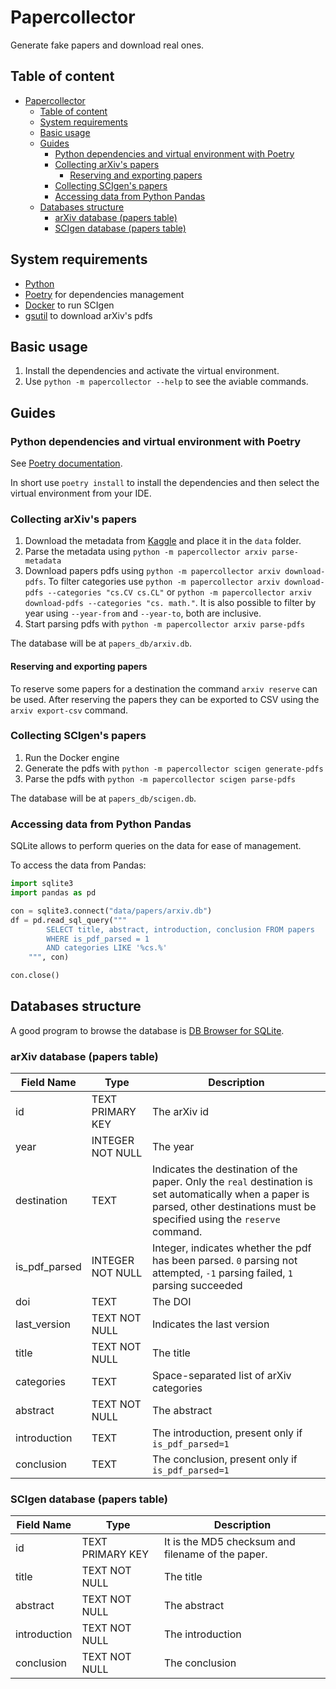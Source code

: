 # Papercollector

Generate fake papers and download real ones.

## Table of content

- [Papercollector](#papercollector)
  - [Table of content](#table-of-content)
  - [System requirements](#system-requirements)
  - [Basic usage](#basic-usage)
  - [Guides](#guides)
    - [Python dependencies and virtual environment with Poetry](#python-dependencies-and-virtual-environment-with-poetry)
    - [Collecting arXiv's papers](#collecting-arxivs-papers)
      - [Reserving and exporting papers](#reserving-and-exporting-papers)
    - [Collecting SCIgen's papers](#collecting-scigens-papers)
    - [Accessing data from Python Pandas](#accessing-data-from-python-pandas)
  - [Databases structure](#databases-structure)
    - [arXiv database (papers table)](#arxiv-database-papers-table)
    - [SCIgen database (papers table)](#scigen-database-papers-table)
  
## System requirements

- [Python](https://www.python.org/)
- [Poetry](https://python-poetry.org/) for dependencies management
- [Docker](https://www.docker.com/) to run SCIgen
- [gsutil](https://cloud.google.com/storage/docs/gsutil_install) to download arXiv's pdfs

## Basic usage

1. Install the dependencies and activate the virtual environment.
2. Use `python -m papercollector --help` to see the aviable commands.

## Guides

### Python dependencies and virtual environment with Poetry

See [Poetry documentation](https://python-poetry.org/docs/basic-usage/).

In short use `poetry install` to install the dependencies and then select the virtual environment from your IDE.

### Collecting arXiv's papers

1. Download the metadata from [Kaggle](https://www.kaggle.com/datasets/Cornell-University/arxiv) and place it in the `data` folder.
2. Parse the metadata using `python -m papercollector arxiv parse-metadata`
3. Download papers pdfs using `python -m papercollector arxiv download-pdfs`. To filter categories use `python -m papercollector arxiv download-pdfs --categories "cs.CV cs.CL"` or `python -m papercollector arxiv download-pdfs --categories "cs. math."`. It is also possible to filter by year using `--year-from` and `--year-to`, both are inclusive.
4. Start parsing pdfs with `python -m papercollector arxiv parse-pdfs`

The database will be at `papers_db/arxiv.db`.

#### Reserving and exporting papers
To reserve some papers for a destination the command `arxiv reserve` can be used. After reserving the papers they can be exported to CSV using the `arxiv export-csv` command.

### Collecting SCIgen's papers

1. Run the Docker engine
2. Generate the pdfs with `python -m papercollector scigen generate-pdfs`
3. Parse the pdfs with `python -m papercollector scigen parse-pdfs`

The database will be at `papers_db/scigen.db`.

### Accessing data from Python Pandas

SQLite allows to perform queries on the data for ease of management.

To access the data from Pandas:

```python
import sqlite3
import pandas as pd

con = sqlite3.connect("data/papers/arxiv.db")
df = pd.read_sql_query("""
        SELECT title, abstract, introduction, conclusion FROM papers
        WHERE is_pdf_parsed = 1
        AND categories LIKE '%cs.%'
    """, con)

con.close()
```

## Databases structure

A good program to browse the database is [DB Browser for SQLite](https://sqlitebrowser.org/).

### arXiv database (papers table)

| Field Name    | Type             | Description                                                                                                               |
| ------------- | ---------------- | ------------------------------------------------------------------------------------------------------------------------- |
| id            | TEXT PRIMARY KEY | The arXiv id                                                                                                              |
| year          | INTEGER NOT NULL | The year                                                                                                                  |
| destination | TEXT | Indicates the destination of the paper. Only the `real` destination is set automatically when a paper is parsed, other destinations must be specified using the `reserve` command. |
| is_pdf_parsed | INTEGER NOT NULL | Integer, indicates whether the pdf has been parsed. `0` parsing not attempted, `-1` parsing failed, `1` parsing succeeded |
| doi           | TEXT             | The DOI                                                                                                                   |
| last_version  | TEXT NOT NULL    | Indicates the last version                                                                                                |
| title         | TEXT NOT NULL    | The title                                                                                                                 |
| categories    | TEXT             | Space-separated list of arXiv categories                                                                                  |
| abstract      | TEXT NOT NULL    | The abstract                                                                                                              |
| introduction  | TEXT             | The introduction, present only if `is_pdf_parsed=1`                                                                       |
| conclusion    | TEXT             | The conclusion, present only if `is_pdf_parsed=1`                                                                         |

### SCIgen database (papers table)

| Field Name   | Type             | Description                                       |
| ------------ | ---------------- | ------------------------------------------------- |
| id           | TEXT PRIMARY KEY | It is the MD5 checksum and filename of the paper. |
| title        | TEXT NOT NULL    | The title                                         |
| abstract     | TEXT NOT NULL    | The abstract                                      |
| introduction | TEXT NOT NULL    | The introduction                                  |
| conclusion   | TEXT NOT NULL    | The conclusion                                    |

